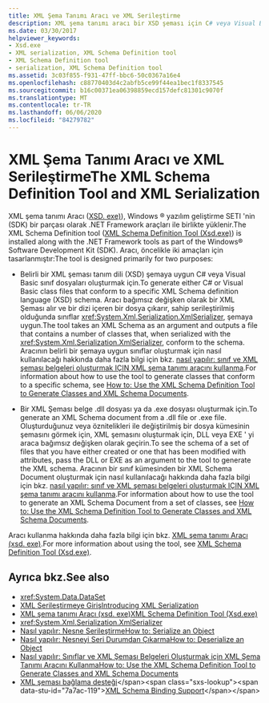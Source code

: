 ```yaml
---
title: XML Şema Tanımı Aracı ve XML Serileştirme
description: XML şema tanımı aracı bir XSD şeması için C# veya Visual Basic sınıf dosyaları oluşturur ve bir kitaplıktan veya yürütülebilir dosyadan bir XML şeması oluşturur.
ms.date: 03/30/2017
helpviewer_keywords:
- Xsd.exe
- XML serialization, XML Schema Definition tool
- XML Schema Definition tool
- serialization, XML Schema Definition tool
ms.assetid: 3c03f855-f931-47ff-bbc6-50c0367a16e4
ms.openlocfilehash: c88770403d4c2abfb5ce99f44ea1bec1f8337545
ms.sourcegitcommit: b16c00371ea06398859ecd157defc81301c9070f
ms.translationtype: MT
ms.contentlocale: tr-TR
ms.lasthandoff: 06/06/2020
ms.locfileid: "84279782"
---
```

# <a name="the-xml-schema-definition-tool-and-xml-serialization"></a><span data-ttu-id="7a7ac-103">XML Şema Tanımı Aracı ve XML Serileştirme</span><span class="sxs-lookup"><span data-stu-id="7a7ac-103">The XML Schema Definition Tool and XML Serialization</span></span>

<span data-ttu-id="7a7ac-104">XML şema tanımı Aracı ([XSD. exe)](xml-schema-definition-tool-xsd-exe.md)), Windows &reg; yazılım geliştirme SETI 'nin (SDK) bir parçası olarak .NET Framework araçları ile birlikte yüklenir.</span><span class="sxs-lookup"><span data-stu-id="7a7ac-104">The XML Schema Definition tool ([XML Schema Definition Tool (Xsd.exe)](xml-schema-definition-tool-xsd-exe.md)) is installed along with the .NET Framework tools as part of the Windows&reg; Software Development Kit (SDK).</span></span> <span data-ttu-id="7a7ac-105">Aracı, öncelikle iki amaçları için tasarlanmıştır:</span><span class="sxs-lookup"><span data-stu-id="7a7ac-105">The tool is designed primarily for two purposes:</span></span>  
  
- <span data-ttu-id="7a7ac-106">Belirli bir XML şeması tanım dili (XSD) şemaya uygun C# veya Visual Basic sınıf dosyaları oluşturmak için.</span><span class="sxs-lookup"><span data-stu-id="7a7ac-106">To generate either C# or Visual Basic class files that conform to a specific XML Schema definition language (XSD) schema.</span></span> <span data-ttu-id="7a7ac-107">Aracı bağımsız değişken olarak bir XML Şeması alır ve bir dizi içeren bir dosya çıkarır, sahip serileştirilmiş olduğunda sınıflar <xref:System.Xml.Serialization.XmlSerializer>, şemaya uygun.</span><span class="sxs-lookup"><span data-stu-id="7a7ac-107">The tool takes an XML Schema as an argument and outputs a file that contains a number of classes that, when serialized with the <xref:System.Xml.Serialization.XmlSerializer>, conform to the schema.</span></span> <span data-ttu-id="7a7ac-108">Aracının belirli bir şemaya uygun sınıflar oluşturmak için nasıl kullanılacağı hakkında daha fazla bilgi için bkz. [nasıl yapılır: sınıf ve XML şeması belgeleri oluşturmak IÇIN XML şema tanımı aracını kullanma](xml-schema-def-tool-gen.md).</span><span class="sxs-lookup"><span data-stu-id="7a7ac-108">For information about how to use the tool to generate classes that conform to a specific schema, see [How to: Use the XML Schema Definition Tool to Generate Classes and XML Schema Documents](xml-schema-def-tool-gen.md).</span></span>  
  
- <span data-ttu-id="7a7ac-109">Bir XML Şeması belge .dll dosyası ya da .exe dosyası oluşturmak için.</span><span class="sxs-lookup"><span data-stu-id="7a7ac-109">To generate an XML Schema document from a .dll file or .exe file.</span></span> <span data-ttu-id="7a7ac-110">Oluşturduğunuz veya öznitelikleri ile değiştirilmiş bir dosya kümesinin şemasını görmek için, XML şemasını oluşturmak için, DLL veya EXE ' yi araca bağımsız değişken olarak geçirin.</span><span class="sxs-lookup"><span data-stu-id="7a7ac-110">To see the schema of a set of files that you have either created or one that has been modified with attributes, pass the DLL or EXE as an argument to the tool to generate the XML schema.</span></span> <span data-ttu-id="7a7ac-111">Aracının bir sınıf kümesinden bir XML Schema Document oluşturmak için nasıl kullanılacağı hakkında daha fazla bilgi için bkz. [nasıl yapılır: sınıf ve XML şeması belgeleri oluşturmak IÇIN XML şema tanımı aracını kullanma](xml-schema-def-tool-gen.md).</span><span class="sxs-lookup"><span data-stu-id="7a7ac-111">For information about how to use the tool to generate an XML Schema Document from a set of classes, see [How to: Use the XML Schema Definition Tool to Generate Classes and XML Schema Documents](xml-schema-def-tool-gen.md).</span></span>  
  
<span data-ttu-id="7a7ac-112">Aracı kullanma hakkında daha fazla bilgi için bkz. [XML şema tanımı Aracı (xsd. exe)](xml-schema-definition-tool-xsd-exe.md).</span><span class="sxs-lookup"><span data-stu-id="7a7ac-112">For more information about using the tool, see [XML Schema Definition Tool (Xsd.exe)](xml-schema-definition-tool-xsd-exe.md).</span></span>  
  
## <a name="see-also"></a><span data-ttu-id="7a7ac-113">Ayrıca bkz.</span><span class="sxs-lookup"><span data-stu-id="7a7ac-113">See also</span></span>

- <xref:System.Data.DataSet>
- [<span data-ttu-id="7a7ac-114">XML Serileştirmeye Giriş</span><span class="sxs-lookup"><span data-stu-id="7a7ac-114">Introducing XML Serialization</span></span>](introducing-xml-serialization.md)
- [<span data-ttu-id="7a7ac-115">XML şema tanımı Aracı (xsd. exe)</span><span class="sxs-lookup"><span data-stu-id="7a7ac-115">XML Schema Definition Tool (Xsd.exe)</span></span>](xml-schema-definition-tool-xsd-exe.md)
- <xref:System.Xml.Serialization.XmlSerializer>
- [<span data-ttu-id="7a7ac-116">Nasıl yapılır: Nesne Serileştirme</span><span class="sxs-lookup"><span data-stu-id="7a7ac-116">How to: Serialize an Object</span></span>](how-to-serialize-an-object.md)
- [<span data-ttu-id="7a7ac-117">Nasıl yapılır: Nesneyi Seri Durumdan Çıkarma</span><span class="sxs-lookup"><span data-stu-id="7a7ac-117">How to: Deserialize an Object</span></span>](how-to-deserialize-an-object.md)
- [<span data-ttu-id="7a7ac-118">Nasıl yapılır: Sınıflar ve XML Şeması Belgeleri Oluşturmak için XML Şema Tanımı Aracını Kullanma</span><span class="sxs-lookup"><span data-stu-id="7a7ac-118">How to: Use the XML Schema Definition Tool to Generate Classes and XML Schema Documents</span></span>](xml-schema-def-tool-gen.md)
- <span data-ttu-id="7a7ac-119">[XML şeması bağlama desteği](https://docs.microsoft.com/previous-versions/dotnet/netframework-4.0/sh1e66zd(v=vs.100))</span><span class="sxs-lookup"><span data-stu-id="7a7ac-119">[XML Schema Binding Support](https://docs.microsoft.com/previous-versions/dotnet/netframework-4.0/sh1e66zd(v=vs.100))</span></span>

